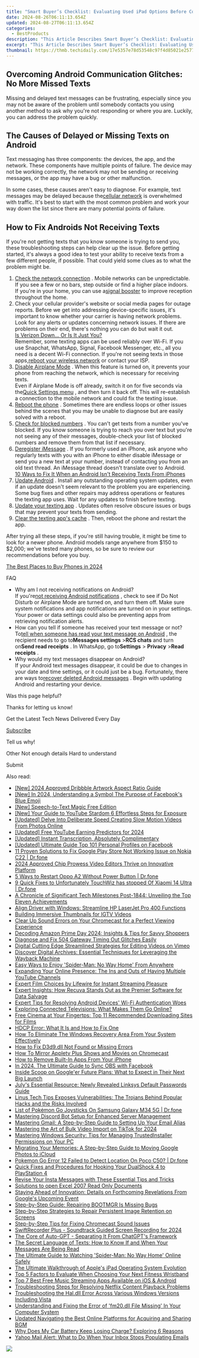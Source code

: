 ```yaml
---
title: "Smart Buyer’s Checklist: Evaluating Used iPad Options Before Commitment"
date: 2024-08-26T06:11:13.654Z
updated: 2024-08-27T06:11:13.654Z
categories:
  - BestProducts
description: "This Article Describes Smart Buyer’s Checklist: Evaluating Used iPad Options Before Commitment"
excerpt: "This Article Describes Smart Buyer’s Checklist: Evaluating Used iPad Options Before Commitment"
thumbnail: https://thmb.techidaily.com/17e5357e78d53548c97f4d85021e25770f5faa06fc039457c29951eca12e67ea.jpg
---
```


## Overcoming Android Communication Glitches: No More Missed Texts
 Missing and delayed text messages can be frustrating, especially since you may not be aware of the problem until somebody contacts you using another method to ask why you're not responding or where you are. Luckily, you can address the problem quickly.

## The Causes of Delayed or Missing Texts on Android

 Text messaging has three components: the devices, the app, and the network. These components have multiple points of failure. The device may not be working correctly, the network may not be sending or receiving messages, or the app may have a bug or other malfunction.

 In some cases, these causes aren't easy to diagnose. For example, text messages may be delayed because the[cellular network](https://www.lifewire.com/how-does-a-mobile-network-work-2373338) is overwhelmed with traffic. It's best to start with the most common problem and work your way down the list since there are many potential points of failure.

## How to Fix Androids Not Receiving Texts

 If you're not getting texts that you know someone is trying to send you, these troubleshooting steps can help clear up the issue. Before getting started, it's always a good idea to test your ability to receive texts from a few different people, if possible. That could yield some clues as to what the problem might be.

1. [Check the network connection](https://www.lifewire.com/check-network-connection-status-of-wireless-devices-818268) . Mobile networks can be unpredictable. If you see a few or no bars, step outside or find a higher place indoors. If you're in your home, you can use a[signal booster](https://www.lifewire.com/cell-phone-signal-boosters-4148146) to improve reception throughout the home.
2. Check your cellular provider's website or social media pages for outage reports. Before we get into addressing device-specific issues, it's important to know whether your carrier is having network problems.  
 Look for any alerts or updates concerning network issues. If there are problems on their end, there's nothing you can do but wait it out.  
[Is Verizon Down... Or Is It Just You?](https://www.lifewire.com/is-verizon-down-or-is-it-just-you-5069423)  
 Remember, some texting apps can be used reliably over Wi-Fi. If you use Snapchat, WhatsApp, Signal, Facebook Messenger, etc., all you need is a decent Wi-Fi connection. If you're not seeing texts in those apps,[reboot your wireless network](https://www.lifewire.com/how-to-properly-restart-a-router-modem-2624570) or contact your ISP.
3. [Disable Airplane Mode](https://www.lifewire.com/turn-airplane-mode-on-or-off-on-android-5212172) . When this feature is turned on, it prevents your phone from reaching the network, which is necessary for receiving texts.  
 Even if Airplane Mode is off already, switch it on for five seconds via the[Quick Settings menu](https://www.lifewire.com/quick-settings-menu-android-4121299) , and then turn it back off. This will re-establish a connection to the mobile network and could fix the texting issue.
4. [Reboot the phone](https://www.lifewire.com/reboot-android-smartphone-or-tablet-4127180) . Sometimes there are endless loops or other issues behind the scenes that you may be unable to diagnose but are easily solved with a reboot.
5. [Check for blocked numbers](https://www.lifewire.com/how-to-unblock-a-number-android-phone-4161082) . You can't get texts from a number you've blocked. If you know someone is trying to reach you over text but you're not seeing any of their messages, double-check your list of blocked numbers and remove them from that list if necessary.
6. [Deregister iMessage](https://www.lifewire.com/fix-the-imessage-android-bug-with-this-free-tool-1999583) . If you formerly used an iPhone, ask anyone who regularly texts with you with an iPhone to either disable iMessage or send you a new text at your number, instead of contacting you from an old text thread. An iMessage thread doesn't translate over to Android.  
[10 Ways to Fix It When an Android Isn't Receiving Texts From iPhones](https://www.lifewire.com/fix-android-not-receiving-texts-from-iphone-7105489)
7. [Update Android](https://www.lifewire.com/update-your-android-os-121662) . Install any outstanding operating system updates, even if an update doesn't seem relevant to the problem you are experiencing. Some bug fixes and other repairs may address operations or features the texting app uses. Wait for any updates to finish before texting.
8. [Update your texting app](https://www.lifewire.com/update-apps-on-android-7106106) . Updates often resolve obscure issues or bugs that may prevent your texts from sending.
9. [Clear the texting app's cache](https://www.lifewire.com/clear-cache-android-4157780) . Then, reboot the phone and restart the app.

 After trying all these steps, if you're still having trouble, it might be time to look for a newer phone. Android models range anywhere from $150 to $2,000; we've tested many phones, so be sure to review our recommendations before you buy.  

[The Best Places to Buy Phones in 2024](https://www.lifewire.com/best-places-to-buy-cell-phones-580000)

 FAQ

* Why am I not receiving notifications on Android?  
 If you're[not receiving Android notifications](https://www.lifewire.com/how-to-fix-it-when-notifications-are-not-showing-up-on-android-5191032) , check to see if Do Not Disturb or Airplane Mode are turned on, and turn them off. Make sure system notifications and app notifications are turned on in your settings. Your power or data settings could also be preventing apps from retrieving notification alerts.
* How can you tell if someone has received your text message or not?  
 To[tell when someone has read your text message on Android](https://www.lifewire.com/read-my-text-message-4148206) , the recipient needs to go to**Messages settings** \>**RCS chats** and turn on**Send read receipts** . In WhatsApp, go to**Settings** \> **Privacy** \>**Read receipts** .
* Why would my text messages disappear on Android?  
 If your Android text messages disappear, it could be due to changes in your date and time settings, or it could just be a bug. Fortunately, there are ways to[recover deleted Android messages](https://www.lifewire.com/recover-deleted-texts-on-android-4174108) . Begin with updating Android and restarting your device.

Was this page helpful?

Thanks for letting us know!

 Get the Latest Tech News Delivered Every Day

[Subscribe](https://www.lifewire.com/#)

Tell us why!

 Other  Not enough details  Hard to understand

 Submit

<ins class="adsbygoogle"
     style="display:block"
     data-ad-format="autorelaxed"
     data-ad-client="ca-pub-7571918770474297"
     data-ad-slot="1223367746"></ins>



<ins class="adsbygoogle"
     style="display:block"
     data-ad-client="ca-pub-7571918770474297"
     data-ad-slot="8358498916"
     data-ad-format="auto"
     data-full-width-responsive="true"></ins>

<span class="atpl-alsoreadstyle">Also read:</span>
<div><ul>
<li><a href="https://facebook-clips.techidaily.com/new-2024-approved-dribbble-artwork-aspect-ratio-guide/"><u>[New] 2024 Approved  Dribbble Artwork Aspect Ratio Guide</u></a></li>
<li><a href="https://facebook-video-files.techidaily.com/new-in-2024-understanding-a-symbol-the-purpose-of-facebooks-blue-emoji/"><u>[New] In 2024, Understanding a Symbol  The Purpose of Facebook's Blue Emoji</u></a></li>
<li><a href="https://extra-guidance.techidaily.com/new-speech-to-text-magic-free-edition/"><u>[New] Speech-to-Text Magic  Free Edition</u></a></li>
<li><a href="https://facebook-video-share.techidaily.com/new-your-guide-to-youtube-stardom-6-effortless-steps-for-exposure/"><u>[New] Your Guide to YouTube Stardom  6 Effortless Steps for Exposure</u></a></li>
<li><a href="https://fox-helps.techidaily.com/updated-delve-into-deliberate-speed-creating-slow-motion-videos-from-photos-online/"><u>[Updated] Delve Into Deliberate Speed  Creating Slow Motion Videos From Photos Online</u></a></li>
<li><a href="https://eaxpv-info.techidaily.com/updated-free-youtube-earning-predictors-for-2024/"><u>[Updated] Free YouTube Earning Predictors for 2024</u></a></li>
<li><a href="https://extra-approaches.techidaily.com/updated-instant-transcription-absolutely-complimentary/"><u>[Updated] Instant Transcription, Absolutely Complimentary</u></a></li>
<li><a href="https://facebook-video-recording.techidaily.com/updated-ultimate-guide-top-101-personal-profiles-on-facebook/"><u>[Updated] Ultimate Guide  Top 101 Personal Profiles on Facebook</u></a></li>
<li><a href="https://howto.techidaily.com/11-proven-solutions-to-fix-google-play-store-not-working-issue-on-nokia-c22-drfone-by-drfone-fix-android-problems-fix-android-problems/"><u>11 Proven Solutions to Fix Google Play Store Not Working Issue on Nokia C22 | Dr.fone</u></a></li>
<li><a href="https://fox-direct.techidaily.com/2024-approved-chip-prowess-video-editors-thrive-on-innovative-platform/"><u>2024 Approved  Chip Prowess  Video Editors Thrive on Innovative Platform</u></a></li>
<li><a href="https://phone-solutions.techidaily.com/5-ways-to-restart-oppo-a2-without-power-button-drfone-by-drfone-reset-android-reset-android/"><u>5 Ways to Restart Oppo A2 Without Power Button | Dr.fone</u></a></li>
<li><a href="https://howto.techidaily.com/9-quick-fixes-to-unfortunately-touchwiz-has-stopped-of-xiaomi-14-ultra-drfone-by-drfone-fix-android-problems-fix-android-problems/"><u>9 Quick Fixes to Unfortunately TouchWiz has stopped Of Xiaomi 14 Ultra | Dr.fone</u></a></li>
<li><a href="https://techno-recovery.techidaily.com/a-chronicle-of-significant-tech-milestones-post-1844-unveiling-the-top-eleven-achievements/"><u>A Chronicle of Significant Tech Milestones Post-1844: Unveiling the Top Eleven Achievements</u></a></li>
<li><a href="https://driver-install.techidaily.com/align-driver-with-windows-streamline-hp-laserjet-pro-400-functions/"><u>Align Driver with Windows: Streamline HP LaserJet Pro 400 Functions</u></a></li>
<li><a href="https://instagram-video-recordings.techidaily.com/building-immersive-thumbnails-for-igtv-videos/"><u>Building Immersive Thumbnails for IGTV Videos</u></a></li>
<li><a href="https://techno-recovery.techidaily.com/clear-up-sound-errors-on-your-chromecast-for-a-perfect-viewing-experience/"><u>Clear Up Sound Errors on Your Chromecast for a Perfect Viewing Experience</u></a></li>
<li><a href="https://techno-recovery.techidaily.com/decoding-amazon-prime-day-2024-insights-and-tips-for-savvy-shoppers/"><u>Decoding Amazon Prime Day 2024: Insights & Tips for Savvy Shoppers</u></a></li>
<li><a href="https://techno-recovery.techidaily.com/diagnose-and-fix-504-gateway-timing-out-glitches-easily/"><u>Diagnose and Fix 504 Gateway Timing Out Glitches Easily</u></a></li>
<li><a href="https://vimeo-videos.techidaily.com/digital-cutting-edge-streamlined-strategies-for-editing-videos-on-vimeo/"><u>Digital Cutting Edge  Streamlined Strategies for Editing Videos on Vimeo</u></a></li>
<li><a href="https://techno-recovery.techidaily.com/discover-digital-archives-essential-techniques-for-leveraging-the-wayback-machine/"><u>Discover Digital Archives: Essential Techniques for Leveraging the Wayback Machine</u></a></li>
<li><a href="https://techno-recovery.techidaily.com/easy-ways-to-enjoy-spider-man-no-way-home-from-anywhere/"><u>Easy Ways to Enjoy 'Spider-Man: No Way Home' From Anywhere</u></a></li>
<li><a href="https://techno-recovery.techidaily.com/expanding-your-online-presence-the-ins-and-outs-of-having-multiple-youtube-channels/"><u>Expanding Your Online Presence: The Ins and Outs of Having Multiple YouTube Channels</u></a></li>
<li><a href="https://techno-recovery.techidaily.com/expert-film-choices-by-lifewire-for-instant-streaming-pleasure/"><u>Expert Film Choices by Lifewire for Instant Streaming Pleasure</u></a></li>
<li><a href="https://techno-recovery.techidaily.com/expert-insights-how-recuva-stands-out-as-the-premier-software-for-data-salvage/"><u>Expert Insights: How Recuva Stands Out as the Premier Software for Data Salvage</u></a></li>
<li><a href="https://techno-recovery.techidaily.com/expert-tips-for-resolving-android-devices-wi-fi-authentication-woes/"><u>Expert Tips for Resolving Android Devices' Wi-Fi Authentication Woes</u></a></li>
<li><a href="https://techno-recovery.techidaily.com/exploring-connected-televisions-what-makes-them-go-online/"><u>Exploring Connected Televisions: What Makes Them Go Online?</u></a></li>
<li><a href="https://techno-recovery.techidaily.com/free-cinema-at-your-fingertps-top-11-recommended-downloading-sites-for-films/"><u>Free Cinema at Your Fingertps: Top 11 Recommended Downloading Sites for Films</u></a></li>
<li><a href="https://techno-recovery.techidaily.com/hdcp-error-what-it-is-and-how-to-fix-one/"><u>HDCP Error: What It Is and How to Fix One</u></a></li>
<li><a href="https://techno-recovery.techidaily.com/how-to-eliminate-the-windows-recovery-area-from-your-system-effectively/"><u>How To Eliminate The Windows Recovery Area From Your System Effectively</u></a></li>
<li><a href="https://techno-recovery.techidaily.com/how-to-fix-d3d9dll-not-found-or-missing-errors/"><u>How to Fix D3d9.dll Not Found or Missing Errors</u></a></li>
<li><a href="https://techno-recovery.techidaily.com/how-to-mirror-appletv-plus-shows-and-movies-on-chromecast/"><u>How To Mirror Appletv Plus Shows and Movies on Chromecast</u></a></li>
<li><a href="https://techno-recovery.techidaily.com/how-to-remove-built-in-apps-from-your-iphone/"><u>How to Remove Built-In Apps From Your iPhone</u></a></li>
<li><a href="https://on-screen-recording.techidaily.com/in-2024-the-ultimate-guide-to-sync-obs-with-facebook/"><u>In 2024, The Ultimate Guide to Sync OBS with Facebook</u></a></li>
<li><a href="https://techno-recovery.techidaily.com/inside-scoop-on-googleer-future-plans-what-to-expect-in-their-next-big-launch/"><u>Inside Scoop on Google'er Future Plans: What to Expect in Their Next Big Launch</u></a></li>
<li><a href="https://techno-recovery.techidaily.com/julys-essential-resource-newly-revealed-linksys-default-passwords-guide/"><u>July's Essential Resource: Newly Revealed Linksys Default Passwords Guide</u></a></li>
<li><a href="https://tech-revival.techidaily.com/linus-tech-tips-exposes-vulnerabilities-the-trojans-behind-popular-hacks-and-the-risks-involved/"><u>Linus Tech Tips Exposes Vulnerabilities: The Trojans Behind Popular Hacks and the Risks Involved</u></a></li>
<li><a href="https://change-location.techidaily.com/list-of-pokemon-go-joysticks-on-samsung-galaxy-m34-5g-drfone-by-drfone-virtual-android/"><u>List of Pokémon Go Joysticks On Samsung Galaxy M34 5G | Dr.fone</u></a></li>
<li><a href="https://techno-recovery.techidaily.com/mastering-discord-bot-setup-for-enhanced-server-management/"><u>Mastering Discord Bot Setup for Enhanced Server Management</u></a></li>
<li><a href="https://techno-recovery.techidaily.com/mastering-gmail-a-step-by-step-guide-to-setting-up-your-email-alias/"><u>Mastering Gmail: A Step-by-Step Guide to Setting Up Your Email Alias</u></a></li>
<li><a href="https://extra-approaches.techidaily.com/mastering-the-art-of-bulk-video-import-on-tiktok-for-2024/"><u>Mastering the Art of Bulk Video Import on TikTok for 2024</u></a></li>
<li><a href="https://techno-recovery.techidaily.com/mastering-windows-security-tips-for-managing-trustedinstaller-permissions-on-your-pc/"><u>Mastering Windows Security: Tips for Managing TrustedInstaller Permissions on Your PC</u></a></li>
<li><a href="https://techno-recovery.techidaily.com/migrating-your-memories-a-step-by-step-guide-to-moving-google-photos-to-icloud/"><u>Migrating Your Memories: A Step-by-Step Guide to Moving Google Photos to iCloud</u></a></li>
<li><a href="https://pokemon-go-android.techidaily.com/pokemon-go-error-12-failed-to-detect-location-on-poco-c50-drfone-by-drfone-virtual-android/"><u>Pokemon Go Error 12 Failed to Detect Location On Poco C50? | Dr.fone</u></a></li>
<li><a href="https://techno-recovery.techidaily.com/quick-fixes-and-procedures-for-hooking-your-dualshock-4-to-playstation-4/"><u>Quick Fixes and Procedures for Hooking Your DualShock 4 to PlayStation 4</u></a></li>
<li><a href="https://techno-recovery.techidaily.com/revise-your-insta-messages-with-these-essential-tips-and-tricks/"><u>Revise Your Insta Messages with These Essential Tips and Tricks</u></a></li>
<li><a href="https://techidaily.com/solutions-to-open-excel-2007-read-only-documents-by-stellar-guide/"><u>Solutions to open Excel 2007 Read Only Documents</u></a></li>
<li><a href="https://techno-recovery.techidaily.com/staying-ahead-of-innovation-details-on-forthcoming-revelations-from-googles-upcoming-event/"><u>Staying Ahead of Innovation: Details on Forthcoming Revelations From Google's Upcoming Event</u></a></li>
<li><a href="https://techno-recovery.techidaily.com/step-by-step-guide-repairing-bootmgr-is-missing-bugs/"><u>Step-by-Step Guide: Repairing BOOTMGR Is Missing Bugs</u></a></li>
<li><a href="https://techno-recovery.techidaily.com/step-by-step-strategies-to-repair-persistent-image-retention-on-screens/"><u>Step-by-Step Strategies to Repair Persistent Image Retention on Screens</u></a></li>
<li><a href="https://techno-recovery.techidaily.com/step-by-step-tips-for-fixing-chromecast-sound-issues/"><u>Step-by-Step Tips for Fixing Chromecast Sound Issues</u></a></li>
<li><a href="https://screen-activity-recording.techidaily.com/swiftrecorder-plus-soundtrack-guided-screen-recording-for-2024/"><u>SwiftRecorder Plus - Soundtrack Guided Screen Recording for 2024</u></a></li>
<li><a href="https://tech-haven.techidaily.com/the-core-of-auto-gpt-separating-it-from-chatgpts-framework/"><u>The Core of Auto-GPT - Separating It From ChatGPT's Framework</u></a></li>
<li><a href="https://techno-recovery.techidaily.com/the-secret-language-of-texts-how-to-know-if-and-when-your-messages-are-being-read/"><u>The Secret Language of Texts: How to Know If and When Your Messages Are Being Read</u></a></li>
<li><a href="https://techno-recovery.techidaily.com/the-ultimate-guide-to-watching-spider-man-no-way-home-online-safely/"><u>The Ultimate Guide to Watching 'Spider-Man: No Way Home' Online Safely</u></a></li>
<li><a href="https://techno-recovery.techidaily.com/the-ultimate-walkthrough-of-apples-ipad-operating-system-evolution/"><u>The Ultimate Walkthrough of Apple's iPad Operating System Evolution</u></a></li>
<li><a href="https://techno-recovery.techidaily.com/top-5-factors-to-evaluate-when-choosing-your-next-fitness-wristband/"><u>Top 5 Factors to Evaluate When Choosing Your Next Fitness Wristband</u></a></li>
<li><a href="https://techno-recovery.techidaily.com/top-7-best-free-music-streaming-apps-available-on-ios-and-android/"><u>Top 7 Best Free Music Streaming Apps Available on iOS & Android</u></a></li>
<li><a href="https://techno-recovery.techidaily.com/troubleshooting-steps-for-resolving-netflix-content-playback-problems/"><u>Troubleshooting Steps for Resolving Netflix Content Playback Problems</u></a></li>
<li><a href="https://techno-recovery.techidaily.com/troubleshooting-the-haldll-error-across-various-windows-versions-including-vista/"><u>Troubleshooting the Hal.dll Error Across Various Windows Versions Including Vista</u></a></li>
<li><a href="https://techno-recovery.techidaily.com/understanding-and-fixing-the-error-of-fm20dll-file-missing-in-your-computer-system/"><u>Understanding and Fixing the Error of 'fm20.dll File Missing' In Your Computer System</u></a></li>
<li><a href="https://sound-optimizing.techidaily.com/updated-navigating-the-best-online-platforms-for-acquiring-and-sharing-bgm/"><u>Updated Navigating the Best Online Platforms for Acquiring and Sharing BGM</u></a></li>
<li><a href="https://techno-recovery.techidaily.com/why-does-my-car-battery-keep-losing-charge-exploring-6-reasons/"><u>Why Does My Car Battery Keep Losing Charge? Exploring 6 Reasons</u></a></li>
<li><a href="https://techno-recovery.techidaily.com/yahoo-mail-alert-what-to-do-when-your-inbox-stops-populating-emails/"><u>Yahoo Mail Alert: What to Do When Your Inbox Stops Populating Emails</u></a></li>
</ul></div>

<!-- affiliate ads begin -->
<a href="https://store.advancedwebranking.com/order/checkout.php?PRODS=4715051&QTY=1&AFFILIATE=108875&CART=1"><img src="https://secure.avangate.com/images/merchant/14edc6ebfdae2e23bbed83d67f50e983/products/33_awr%20logo.png" border="0"></a>
<!-- affiliate ads end -->